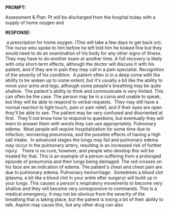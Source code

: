 **PROMPT:**

Assessment & Plan:  Pt will be discharged from the hospital today with a supply of home oxygen and 

**RESPONSE:**

  a prescription for home oxygen. (This will take a few days to get back on). The nurse who spoke to him before he left told him he looked fine but they would need to do an examination of his body for any other signs of illness. They may have to do another exam at another time. A full recovery is likely with only short-term effects, although the doctor will discuss it with his patient, and if they are in pain they may call in a pain specialist. Recognition of the severity of his condition:   A patient often is in a deep coma with the ability to be woken up to some extent, but it's usually a bit like the ability to move your arms and legs, although some people's breathing may be quite shallow.  The patient's ability to think and communicate is very limited. This can often be the case. The person may be in a coma and unable to speak, but they will be able to respond to verbal requests.  They may still have a normal reaction to light touch, pain or pain relief, and if their eyes are open they'll be able to see. The patient may be very confused and disoriented at first.  They'll not know how to respond to questions, but eventually they will learn to answer them with words they can use appropriately. Pulmonary edema:   Most people will require hospitalization for some time due to infection, worsening pneumonia, and the possible effects of having a high salt intake.  In advanced stages the lungs may fail and pulmonary edema may occur in the pulmonary artery, resulting in an increased risk of further injury.   There is no cure, however, and people who develop this will be treated for that. This is an example of a person suffering from a prolonged episode of pneumonia and their lungs being damaged. The red crosses on his face are an indication of edema. The patient's chest and chest pain are due to pulmonary edema. Pulmonary hemorrhage:   Sometimes a blood clot (plasma, a bit like a blood clot in your ankle after surgery) will build up in your lungs. This causes a person's respiratory movements to become very shallow and they will become very unresponsive to commands. This is a medical emergency. It may not be obvious from the severity of the breathing that is taking place, but the patient is losing a bit of their ability to talk. Aspirin may cause this, but any other drug can also